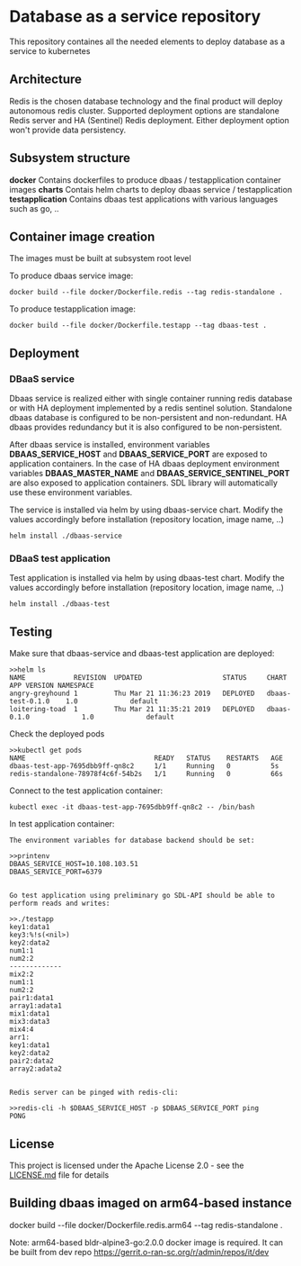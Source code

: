 # Database as a service repository

This repository containes all the needed elements to deploy database as a service to kubernetes

## Architecture

Redis is the chosen database technology and the final product will deploy autonomous
redis cluster. Supported deployment options are standalone Redis server and HA
(Sentinel) Redis deployment. Either deployment option won't provide data persistency.

## Subsystem structure

**docker** Contains dockerfiles to produce dbaas / testapplication container images
**charts** Contais helm charts to deploy dbaas service / testapplication
**testapplication** Contains dbaas test applications with various languages such as go, ..

## Container image creation

The images must be built at subsystem root level

To produce dbaas service image:
```
docker build --file docker/Dockerfile.redis --tag redis-standalone .
```

To produce testapplication image:
```
docker build --file docker/Dockerfile.testapp --tag dbaas-test .
```

## Deployment

### DBaaS service

Dbaas service is realized either with single container running redis database
or with HA deployment implemented by a redis sentinel solution.
Standalone dbaas database is configured to be non-persistent and
non-redundant. HA dbaas provides redundancy but it is also configured to be
non-persistent.

After dbaas service is installed, environment variables **DBAAS_SERVICE_HOST**
and **DBAAS_SERVICE_PORT** are exposed to application containers. In the case
of HA dbaas deployment environment variables **DBAAS_MASTER_NAME** and
**DBAAS_SERVICE_SENTINEL_PORT** are also exposed to application containers.
SDL library will automatically use these environment variables.

The service is installed via helm by using dbaas-service chart. Modify the
values accordingly before installation (repository location, image name, ..)

```
helm install ./dbaas-service
```

### DBaaS test application

Test application is installed via helm by using dbaas-test chart. Modify the
values accordingly before installation (repository location, image name, ..)

```
helm install ./dbaas-test
```

## Testing

Make sure that dbaas-service and dbaas-test application are deployed:
```
>>helm ls
NAME            REVISION  UPDATED                    STATUS     CHART                   APP VERSION	NAMESPACE
angry-greyhound	1         Thu Mar 21 11:36:23 2019   DEPLOYED	dbaas-test-0.1.0	1.0             default
loitering-toad  1         Thu Mar 21 11:35:21 2019   DEPLOYED	dbaas-0.1.0             1.0             default
```

Check the deployed pods
```
>>kubectl get pods
NAME                                READY   STATUS    RESTARTS   AGE
dbaas-test-app-7695dbb9ff-qn8c2     1/1     Running   0          5s
redis-standalone-78978f4c6f-54b2s   1/1     Running   0          66s
```

Connect to the test application container:
```
kubectl exec -it dbaas-test-app-7695dbb9ff-qn8c2 -- /bin/bash
```

In test application container:
```
The environment variables for database backend should be set:

>>printenv
DBAAS_SERVICE_HOST=10.108.103.51
DBAAS_SERVICE_PORT=6379


Go test application using preliminary go SDL-API should be able to perform reads and writes:

>>./testapp
key1:data1
key3:%!s(<nil>)
key2:data2
num1:1
num2:2
-------------
mix2:2
num1:1
num2:2
pair1:data1
array1:adata1
mix1:data1
mix3:data3
mix4:4
arr1:
key1:data1
key2:data2
pair2:data2
array2:adata2


Redis server can be pinged with redis-cli:

>>redis-cli -h $DBAAS_SERVICE_HOST -p $DBAAS_SERVICE_PORT ping
PONG
```

## License
This project is licensed under the Apache License 2.0 - see the [LICENSE.md](LICENSE.md) file for details


## Building dbaas imaged on arm64-based instance
docker build --file docker/Dockerfile.redis.arm64 --tag redis-standalone .

Note: arm64-based bldr-alpine3-go:2.0.0 docker image is required. It can be built from dev repo https://gerrit.o-ran-sc.org/r/admin/repos/it/dev
